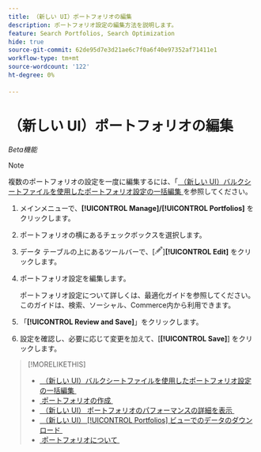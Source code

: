 ```yaml
---
title: （新しい UI）ポートフォリオの編集
description: ポートフォリオ設定の編集方法を説明します。
feature: Search Portfolios, Search Optimization
hide: true
source-git-commit: 62de95d7e3d21ae6c7f0a6f40e97352af71411e1
workflow-type: tm+mt
source-wordcount: '122'
ht-degree: 0%

---
```


# （新しい UI）ポートフォリオの編集

*Beta機能*

>[!NOTE]
>
>複数のポートフォリオの設定を一度に編集するには、「[&#x200B; （新しい UI）バルクシートファイルを使用したポートフォリオ設定の一括編集 &#x200B;](portfolio-bulksheets.md) を参照してください。

1. メインメニューで、**[!UICONTROL Manage]/[!UICONTROL Portfolios]** をクリックします。

1. ポートフォリオの横にあるチェックボックスを選択します。

1. データ テーブルの上にあるツールバーで、[![&#x200B; 編集 &#x200B;](/help/search-social-commerce/assets/edit.png " 編集 ")]&#x200B;**[!UICONTROL Edit]** をクリックします。

1. ポートフォリオ設定を編集します。

   ポートフォリオ設定について詳しくは、最適化ガイドを参照してください。このガイドは、検索、ソーシャル、Commerce内から利用できます。

1. 「**[!UICONTROL Review and Save]**」をクリックします。

1. 設定を確認し、必要に応じて変更を加えて、[**[!UICONTROL Save]**] をクリックします。

>[!MORELIKETHIS]
>
>* [&#x200B; （新しい UI）バルクシートファイルを使用したポートフォリオ設定の一括編集 &#x200B;](portfolio-bulksheets.md)
>* [&#x200B; ポートフォリオの作成 &#x200B;](portfolio-create.md)
>* [&#x200B; （新しい UI） ポートフォリオのパフォーマンスの詳細を表示 &#x200B;](portfolio-details.md)
>* [&#x200B; （新しい UI） [!UICONTROL Portfolios] ビューでのデータのダウンロード &#x200B;](portfolio-view-report.md)
>* [&#x200B; ポートフォリオについて &#x200B;](portfolio-about.md)